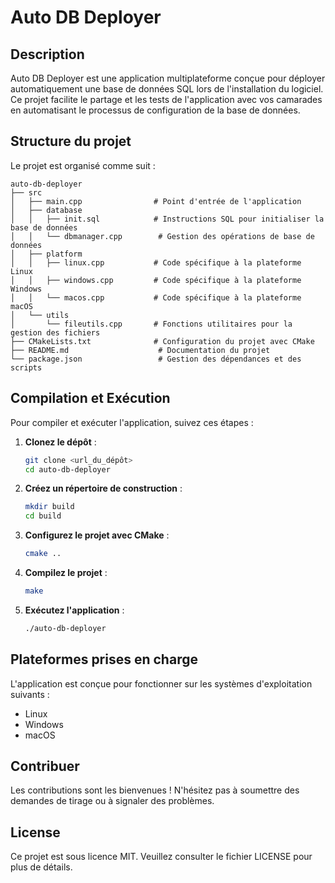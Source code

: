 # Auto DB Deployer

## Description
Auto DB Deployer est une application multiplateforme conçue pour déployer automatiquement une base de données SQL lors de l'installation du logiciel. Ce projet facilite le partage et les tests de l'application avec vos camarades en automatisant le processus de configuration de la base de données.

## Structure du projet
Le projet est organisé comme suit :

```
auto-db-deployer
├── src
│   ├── main.cpp                # Point d'entrée de l'application
│   ├── database
│   │   ├── init.sql            # Instructions SQL pour initialiser la base de données
│   │   └── dbmanager.cpp        # Gestion des opérations de base de données
│   ├── platform
│   │   ├── linux.cpp           # Code spécifique à la plateforme Linux
│   │   ├── windows.cpp         # Code spécifique à la plateforme Windows
│   │   └── macos.cpp           # Code spécifique à la plateforme macOS
│   └── utils
│       └── fileutils.cpp       # Fonctions utilitaires pour la gestion des fichiers
├── CMakeLists.txt              # Configuration du projet avec CMake
├── README.md                    # Documentation du projet
└── package.json                 # Gestion des dépendances et des scripts
```

## Compilation et Exécution
Pour compiler et exécuter l'application, suivez ces étapes :

1. **Clonez le dépôt** :
   ```bash
   git clone <url_du_dépôt>
   cd auto-db-deployer
   ```

2. **Créez un répertoire de construction** :
   ```bash
   mkdir build
   cd build
   ```

3. **Configurez le projet avec CMake** :
   ```bash
   cmake ..
   ```

4. **Compilez le projet** :
   ```bash
   make
   ```

5. **Exécutez l'application** :
   ```bash
   ./auto-db-deployer
   ```

## Plateformes prises en charge
L'application est conçue pour fonctionner sur les systèmes d'exploitation suivants :
- Linux
- Windows
- macOS

## Contribuer
Les contributions sont les bienvenues ! N'hésitez pas à soumettre des demandes de tirage ou à signaler des problèmes.

## License
Ce projet est sous licence MIT. Veuillez consulter le fichier LICENSE pour plus de détails.